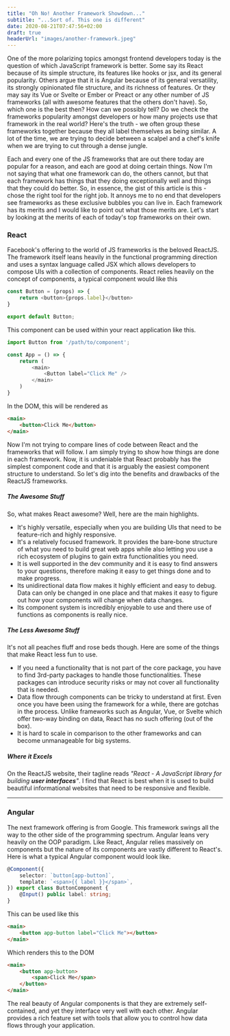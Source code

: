 ```yaml
---
title: "Oh No! Another Framework Showdown..."
subtitle: "...Sort of. This one is different"
date: 2020-08-21T07:47:56+02:00
draft: true
headerUrl: "images/another-framework.jpeg"
---
```


One of the more polarizing topics amongst frontend developers today is the question of which JavaScript framework is better. Some say its React because of its simple structure, its features like hooks or jsx, and its general popularity. Others argue that it is Angular because of its general versatility, its strongly opinionated file structure, and its richness of features. Or they may say its Vue or Svelte or Ember or Preact or any other number of JS frameworks (all with awesome features that the others don't have). So, which one is the best then? How can we possibly tell? Do we check the frameworks popularity amongst developers or how many projects use that framework in the real world? Here's the truth - we often group these frameworks together because they all label themselves as being similar. A lot of the time, we are trying to decide between a scalpel and a chef's knife when we are trying to cut through a dense jungle.

Each and every one of the JS frameworks that are out there today are popular for a reason, and each are good at doing certain things. Now I'm not saying that what one framework can do, the others cannot, but that each framework has things that they doing exceptionally well and things that they could do better. So, in essence, the gist of this article is this - chose the right tool for the right job. It annoys me to no end that developers see frameworks as these exclusive bubbles you can live in. Each framework has its merits and I would like to point out what those merits are. Let's start by looking at the merits of each of today's top frameworks on their own.

### React
Facebook's offering to the world of JS frameworks is the beloved ReactJS. The framework itself leans heavily in the functional programming direction and uses a syntax language called JSX which allows developers to compose UIs with a collection of components. React relies heavily on the concept of components, a typical component would like this

```typescript
const Button = (props) => {
    return <button>{props.label}</button>
}

export default Button;
```

This component can be used within your react application like this.

```typescript
import Button from '/path/to/component';

const App = () => {
    return (
        <main>
            <Button label="Click Me" />
        </main>
    )
}
```

In the DOM, this will be rendered as

```html
<main>
    <button>Click Me</button>
</main>
```

Now I'm not trying to compare lines of code between React and the frameworks that will follow. I am simply trying to show how things are done in each framework. Now, it is undeniable that React probably has the simplest component code and that it is arguably the easiest component structure to understand. So let's dig into the benefits and drawbacks of the ReactJS frameworks.

##### The Awesome Stuff
So, what makes React awesome? Well, here are the main highlights.

- It's highly versatile, especially when you are building UIs that need to be feature-rich and highly responsive.
- It's a relatively focused framework. It provides the bare-bone structure of what you need to build great web apps while also letting you use a rich ecosystem of plugins to gain extra functionalities you need.
- It is well supported in the dev community and it is easy to find answers to your questions, therefore making it easy to get things done and to make progress.
- Its unidirectional data flow makes it highly efficient and easy to debug. Data can only be changed in one place and that makes it easy to figure out how your components will change when data changes.
- Its component system is incredibly enjoyable to use and there use of functions as components is really nice.

##### The Less Awesome Stuff
It's not all peaches fluff and rose beds though. Here are some of the things that make React less fun to use.

- If you need a functionality that is not part of the core package, you have to find 3rd-party packages to handle those functionalities. These packages can introduce security risks or may not cover all functionality that is needed.
- Data flow through components can be tricky to understand at first. Even once you have been using the framework for a while, there are gotchas in the process. Unlike frameworks such as Angular, Vue, or Svelte which offer two-way binding on data, React has no such offering (out of the box).
- It is hard to scale in comparison to the other frameworks and can become unmanageable for big systems.

##### Where it Excels
On the ReactJS website, their tagline reads _"React - A JavaScript library for building **user interfaces**"_. I find that React is best when it is used to build beautiful informational websites that need to be responsive and flexible. 

---

### Angular
The next framework offering is from Google. This framework swings all the way to the other side of the programming spectrum. Angular leans very heavily on the OOP paradigm. Like React, Angular relies massively on components but the nature of its components are vastly different to React's. Here is what a typical Angular component would look like.

```typescript
@Component({
    selector: `button[app-button]`,
    template: `<span>{{ label }}</span>`,
}) export class ButtonComponent {
    @Input() public label: string;
}
```

This can be used like this

```html
<main>
    <button app-button label="Click Me"></button>
</main>
```

Which renders this to the DOM

```html
<main>
    <button app-button>
        <span>Click Me</span>
    </button>
</main>
```

The real beauty of Angular components is that they are extremely self-contained, and yet they interface very well with each other. Angular provides a rich feature set with tools that allow you to control how data flows through your application. 
